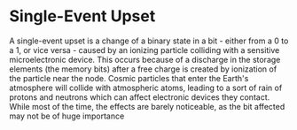# Single-Event Upset

A single-event upset is a change of a binary state in a bit - either from a 0 to a 1, or vice versa - caused by an ionizing particle colliding with a sensitive microelectronic device. This occurs because of a discharge in the storage elements (the memory bits) after a free charge is created by ionization of the particle near the node. Cosmic particles that enter the Earth's atmosphere will collide with atmospheric atoms, leading to a sort of rain of protons and neutrons which can affect electronic devices they contact. While most of the time, the effects are barely noticeable, as the bit affected may not be of huge importance
